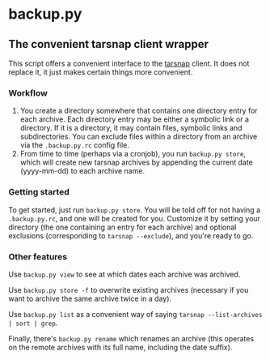 # backup.py
## The convenient tarsnap client wrapper

This script offers a convenient interface to the [tarsnap](http://www.tarsnap.com) client. It does not replace it, it just makes certain things more convenient.

### Workflow

1. You create a directory somewhere that contains one directory entry for each archive. Each directory entry may be either a symbolic link or a directory. If it is a directory, it may contain files, symbolic links and subdirectories. You can exclude files within a directory from an archive via the `.backup.py.rc` config file.
2. From time to time (perhaps via a cronjob), you run `backup.py store`, which will create new tarsnap archives by appending the current date (yyyy-mm-dd) to each archive name.

### Getting started

To get started, just run `backup.py store`. You will be told off for not having a `.backup.py.rc`, and one will be created for you. Customize it by setting your directory (the one containing an entry for each archive) and optional exclusions (corresponding to `tarsnap --exclude`), and you're ready to go.

### Other features

Use `backup.py view` to see at which dates each archive was archived.

Use `backup.py store -f` to overwrite existing archives (necessary if you want to archive the same archive twice in a day).

Use `backup.py list` as a convenient way of saying `tarsnap --list-archives | sort | grep`.

Finally, there's `backup.py rename` which renames an archive (this operates on the remote archives with its full name, including the date suffix).


